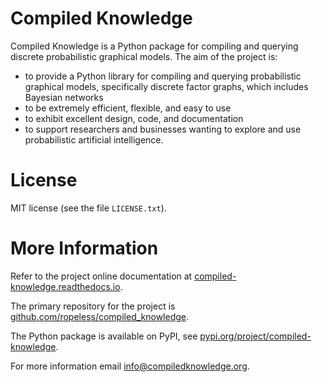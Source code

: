 Compiled Knowledge
==================

Compiled Knowledge is a Python package for compiling and querying discrete probabilistic graphical models.
The aim of the project is:
  - to provide a Python library for compiling and querying
    probabilistic graphical models, specifically discrete factor graphs,
    which includes Bayesian networks
  - to be extremely efficient, flexible, and easy to use
  - to exhibit excellent design, code, and documentation
  - to support researchers and businesses wanting to explore and use 
    probabilistic artificial intelligence.

License
=======

MIT license (see the file `LICENSE.txt`).


More Information
================

Refer to the project online documentation at
[compiled-knowledge.readthedocs.io](https://compiled-knowledge.readthedocs.io/).

The primary repository for the project is 
[github.com/ropeless/compiled_knowledge](https://github.com/ropeless/compiled_knowledge). 

The Python package is available on PyPI, see
[pypi.org/project/compiled-knowledge](https://pypi.org/project/compiled-knowledge/).

For more information email
[info@compiledknowledge.org](mailto:info@compiledknowledge.org).
